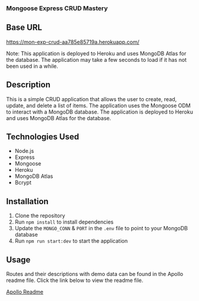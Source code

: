 ### Mongoose Express CRUD Mastery

## Base URL

https://mon-exp-crud-aa785e85719a.herokuapp.com/

Note: This application is deployed to Heroku and uses MongoDB Atlas for the database. The application may take a few seconds to load if it has not been used in a while.

## Description

This is a simple CRUD application that allows the user to create, read, update, and delete a list of items. The application uses the Mongoose ODM to interact with a MongoDB database. The application is deployed to Heroku and uses MongoDB Atlas for the database.

## Technologies Used

- Node.js
- Express
- Mongoose
- Heroku
- MongoDB Atlas
- Bcrypt

## Installation

1. Clone the repository
2. Run `npm install` to install dependencies
3. Update the `MONGO_CONN` & `PORT` in the `.env` file to point to your MongoDB database
4. Run `npm run start:dev` to start the application

## Usage

Routes and their descriptions with demo data can be found in the Apollo readme file. Click the link below to view the readme file.

[Apollo Readme](https://github.com/Apollo-Level2-Web-Dev/L2-B2-assignment-2/blob/main/README.md)
